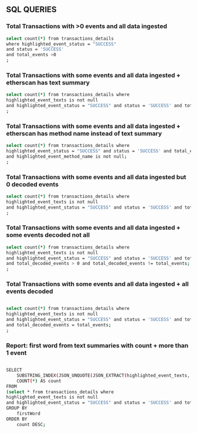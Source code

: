 ## SQL QUERIES ##

### Total Transactions with >0 events and all data ingested
```bash
select count(*) from transactions_details 
where highlighted_event_status = "SUCCESS" 
and status = 'SUCCESS' 
and total_events >0
;
```

### Total Transactions with some events and all data ingested + etherscan has text summary
```bash
select count(*) from transactions_details where 
highlighted_event_texts is not null 
and highlighted_event_status = "SUCCESS" and status = 'SUCCESS' and total_events >0;
;
```

### Total Transactions with some events and all data ingested + etherscan has method name instead of text summary
```bash
select count(*) from transactions_details where 
highlighted_event_status = "SUCCESS" and status = 'SUCCESS' and total_events >0
and highlighted_event_method_name is not null;
;
```

### Total Transactions with some events and all data ingested but 0 decoded events
```bash
select count(*) from transactions_details where 
highlighted_event_texts is not null 
and highlighted_event_status = "SUCCESS" and status = 'SUCCESS' and total_events >0 and total_decoded_events = 0;
;
```

### Total Transactions with some events and all data ingested + some events decoded not all
```bash
select count(*) from transactions_details where 
highlighted_event_texts is not null 
and highlighted_event_status = "SUCCESS" and status = 'SUCCESS' and total_events >0 
and total_decoded_events > 0 and total_decoded_events != total_events;
;
```

### Total Transactions with some events and all data ingested + all events decoded
```bash

select count(*) from transactions_details where 
highlighted_event_texts is not null 
and highlighted_event_status = "SUCCESS" and status = 'SUCCESS' and total_events >0 
and total_decoded_events = total_events;
;
```

### Report: first word from text summaries with count + more than 1 event
```bash

SELECT
    SUBSTRING_INDEX(JSON_UNQUOTE(JSON_EXTRACT(highlighted_event_texts, '$[0]')), ' ', 1) AS firstWord,
    COUNT(*) AS count
FROM
(select * from transactions_details where 
highlighted_event_texts is not null 
and highlighted_event_status = "SUCCESS" and status = 'SUCCESS' and total_events >0 ) as a
GROUP BY
    firstWord
ORDER BY
    count DESC;
```    
